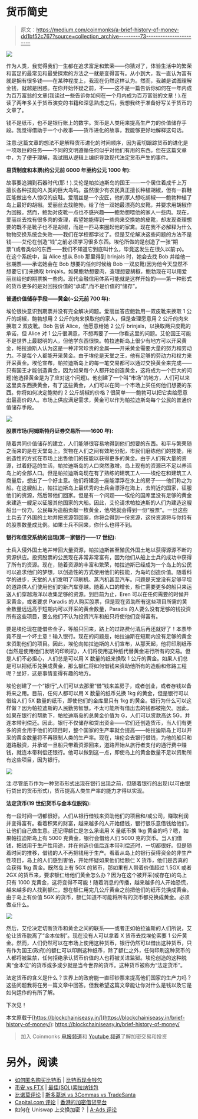 # 货币简史

> 原文：<https://medium.com/coinmonks/a-brief-history-of-money-dd1bf52c767?source=collection_archive---------73----------------------->

![](img/563cc9545de3be59541b35bf44f3b9a1.png)

作为人类，我觉得我们一生都在追求富足和繁荣——你猜对了，体验生活中的繁荣和富足的最常见和最受探索的方法之一就是变得富有。从小到大，我一直认为富有就是拥有很多钱——在某种程度上，我现在仍然这样认为。然而，我越是试图理解金钱，就越是困惑。在你开始怀疑之前，不——这不是一篇告诉你如何在一年内成为百万富翁的文章(我读过一些告诉你如何在一个月内成为百万富翁的文章！).在读了两年多关于货币演变的书籍和深思熟虑之后，我想我终于准备好写关于货币的文章了。

钱不是纸币，也不是银行账上的数字。货币是人类用来提高生产力的价值储存手段。我觉得借助于一个小故事——货币进化的故事，我能够更好地解释这句话。

注意:这篇文章的想法不是解释货币进化的时间顺序，因为密切跟踪货币的进化是一项艰巨的任务——不同的文明遵循任何似乎对他们有用的东西。但在这篇文章中，为了便于理解，我试图从逻辑上编织导致现代法定货币产生的事件。

**易货制度和本票(约公元前 6000 年至约公元 1000 年):**

故事要追溯到石器时代(耶！).艾伦是帕拉迪斯岛的国王——一个居住着成千上万擅长各种技能的人类的巨大岛屿。虽然很少有农民真正擅长种植胡椒，但有一群鞋匠能做出令人惊叹的皮鞋。爱丽丝是一个皮匠，他的家人想吃胡椒——鲍勃种植了岛上最好的胡椒。爱丽丝去找鲍勃，给了他一双她最漂亮的皮靴，并要求用胡椒作为回报。然而，鲍勃对皮靴一点也不感兴趣——鲍勃想喂他的家人一些肉。现在，爱丽丝去找有很多肉的查理，希望她能得到一些肉来交换她的皮靴，却发现查理想要的既不是靴子也不是胡椒，而是一匹马来圈起他的家禽。现在我不必解释为什么物物交换系统会失败——我们在学校都学过了。但是艾伦解决这些问题的方法不是钱——艾伦在创造“钱”之前必须学习很多东西。埃伦所做的是创造了一张“期票”(或者类似的东西——我们不知道它到底叫什么，毕竟这发生在很久以前:p)。在这个系统中，当 Alice 想从 Bob 那里得到 brinjals 时，她会去找 Bob 并给他一张期票——承诺她会在 Bob 想要的任何时候给 Bob 一双皮靴(因为他今天显然不想要它们)来换取 brinjals。如果鲍勃想要肉，查理想要胡椒，鲍勃现在可以用爱丽丝给他的期票换一些肉。现代金融信用体系可能就是这样开始的——第一种形式的货币更多的是对回报价值的“承诺”,而不是价值的“储存”。

**普通价值储存手段——黄金(~公元前 700 年):**

埃伦很快意识到期票并没有完全解决问题。爱丽丝答应鲍勃用一双皮靴来换取 1 公斤的胡椒，鲍勃想用 2 公斤的肉来换取他的家人，但是查理愿意用 2 公斤的肉来换取 2 双皮靴。Bob 告诉 Alice，他愿意给她 2 公斤 brinjals，以换取两只皮靴的承诺，但 Alice 对 1 公斤很满意，不想再要了——你看这里的问题。艾伦国王可能不是世界上最聪明的人，但他学东西很快。帕拉迪斯岛上很少有地方可以开采黄金，帕拉迪斯人认为这是一种非常珍贵的金属——开采黄金需要大量的努力和劳动力。不是每个人都能开采黄金。由于埃伦是天堂之王，他有足够的劳动力和权力来开采黄金。埃伦宣布，帕拉迪斯岛上的每一笔交易都可以通过交换黄金来完成——只有国王才能创造黄金，因为如果每个人都开始创造黄金，这将成为一个巨大的问题(他选择黄金是为了应对这个问题)。他创建了一个叫“市场”的地方，人们可以来这里卖东西换黄金，有了这些黄金，人们可以在同一个市场上买任何他们想要的东西。你将如何决定鲍勃的 2 公斤胡椒的价格？很简单——鲍勃可以把它卖给愿意出最高价的人。市场上供应满足需求，黄金可以作为帕拉迪斯岛每个公民的普通价值储存手段。

![](img/9b2526ec917d342351c9dfc5796c32a4.png)

**股票市场(阿姆斯特丹证券交易所——1600 年):**

随着共同价值储存的建立，人们能够很容易地得到他们想要的东西。和平与繁荣随之而来的是在天堂岛上。货物在人们之间有效地分配，市民们磨练他们的技能，用创造性的方式在市场上出售他们的技能以获得更多的黄金。由于人们有大量的资源，过着舒适的生活，帕拉迪斯岛的人口突然激增。岛上现有的资源已不足以养活岛上的全部人口。但是帕拉迪斯岛现在有了熟练的建筑工人——埃伦在和建筑工人商量后，想出了一个好主意。他们将建造一座能漂浮在水上的房子——他们称之为船。在这艘船上，帕拉迪斯岛上最优秀的士兵会漂浮在海上，去附近的国家，征服他们的资源，然后带他们回家。但是有一个问题——埃伦的国库里没有足够的黄金来建造一艘足以征服其他国家的大船。因此，艾伦请求帕拉迪斯的人们为建造这艘船出一份力。公民每为造船贡献一枚黄金，他/她就会得到一份“股票”。一旦这些士兵去了外国的土地并把资源带回家，你将会得到一份资源，这份资源将与你持有的股票数量成比例。如果士兵不回来，你什么也得不到。

**银行和信贷系统的出现(第一家银行——17 世纪):**

士兵入侵外国土地并带回大量资源，帕拉迪斯甚至殖民外国土地以获得源源不断的资源供应。投资股票的公民现在非常非常富有，因为他们从船上士兵的成功中获得了所有的资源。现在，随着资源的丰富和繁荣，帕拉迪斯已经成为一个岛上的公民可以追求他们的梦想，以创造性的方式使用他们的技能，为岛屿创造价值。随着科学的进步，天堂的人们发明了印刷机、蒸汽机甚至汽车。问题是天堂没有足够平坦的道路供人们使用他们的新汽车穿越。随着人口的增长，额仁需要更多的船只来运送人们穿越海洋以收集足够的资源。到目前为止，Eren 可以在任何需要的时候开采黄金，或者要求 Paradis 的人购买股票，但是现在资助所有这些项目所需的黄金数量远远高于短期内可以开采的黄金数量，Paradis 的人要么没有足够的钱投资所有这些项目，要么他们不认为投资汽车和船只将使他们变得富有。

要是埃伦现在能借些金子，等船只回来，路上的过路费付清后再还就好了！本票毕竟不是一个坏主意！输入银行。现在的问题是，帕拉迪斯在短期内没有足够的黄金来资助他们的项目。因此，埃伦向帕拉迪斯的人们宣布，从那天起，他将印刷纸币(当然是使用他们发明的印刷机)，人们将使用这种纸代替黄金进行所有的交易。但是人们不必担心，人们总是可以用 X 数量的纸来换取 1 公斤的黄金。如果人们总是可以把纸币兑换成黄金，那么额仁将如何借钱来资助他所有的造船和修路工程呢？坐好，这是事情变得有趣的地方。

埃伦创建了一个“银行”,人们可以去那里“借”钱来盖房子，或者创业，或者存钱以备将来之用。目前，任何人都可以用 X 数量的纸币兑换 1kg 的黄金，但是银行可以借给人们 5X 数量的纸币，即使他们的金库里只有 1kg 的黄金。银行为什么可以这样做？因为帕拉迪斯的人民勤劳智慧。不太可能所有借出去的钱都被拖欠。因此，如果在银行的帮助下，帕拉迪斯岛的总黄金价值为 G，人们可以贷款高达 5G，并连本带利偿还。因此，银行不仅储存和贷出资金——它们还创造货币，当人们有更多的资金用于他们的项目时，整个国家的生产率就会提高——帕拉迪斯岛上可以开采的黄金数量将不再限制人类的生产率。现在，埃伦会去银行借钱，为他的船只和道路融资，并承诺一旦船只带着资源回来，道路开始从旅行者支付的通行费中赚钱，就连本带利偿还银行。他可以做到这一点，即使岛上的黄金数量不足以资助所有这些项目，因为银行。

![](img/aaa9d7070b3f64a2430bd9a12d801c21.png)

注:尽管纸币作为一种货币形式出现在银行出现之前，但随着银行的出现(以可由银行贷出的货币形式)，货币提高人类生产率的能力才得以实现。

**法定货币(19 世纪货币与金本位脱钩):**

有一段时间一切都很好。人们从银行借钱来资助他们的项目和/或公司，赚取利润并变得富有。看着积累的财富，越来越多的人开始借钱，银行很乐意借钱给他们，让他们自己做生意。还记得额仁是怎么承诺用 X 量纸币换 1kg 黄金的吗？嗯，如果帕拉迪斯岛上有 5000 克黄金，银行会借给人们 5000 克的货币。当人们借钱，把钱用于生产性用途，并在创造价值后连本带利偿还时，一切都很好。但是随着时间的推移，借钱的人不再把钱用于生产。看着从岛上的银行获得资金的非生产性项目，岛上的人们感到害怕，开始怀疑如果他们给额仁 X 货币，他们是否真的会获得 1kg 黄金。既然岛上有 5GX 的货币，那如果有人带着价值超过 1.5GX 或者 2GX 的货币来，要求额仁给他们黄金怎么办？因为在这个被开采(或存在)的岛上只有 1000 克黄金，这将变得不可能！随着消息的传播，越来越多的人开始恐慌，越来越多的人找到额仁，想在额仁用完几公斤黄金之前把他们的纸币兑换成黄金。由于岛上有价值 5GX 的货币，额仁知道不可能将所有的货币都兑换成黄金。必须做点什么。

![](img/7375d5a7c84b492a98e2aab22b812358.png)

然后，艾伦决定切断货币和黄金之间的联系——或者正如帕拉迪斯的人们所说，艾伦让货币脱离了“金本位制”。现在没有人可以拿着 X 货币去找埃伦索要 1 公斤黄金。然而，人们仍然可以在市场上使用这种货币，银行仍然可以借出这种货币，只有作为国王(政府)的额仁可以印刷这种纸币，除了额仁之外，任何印刷这种货币的人都将被监禁，任何拒绝承认货币价值的人也将被关进监狱。埃伦创造的这种脱离“金本位”的货币或多或少就是当今世界的货币。这种货币被称为“法定货币”。

法定货币的含义是什么？世界上的政府能一直印钞票来提高他们国家的生产力吗？这些问题我将在另一篇文章中回答。但我希望这篇文章能让你对什么是钱以及它是如何运作的有所了解。

下次见！

本文原载于[https://blockchainiseasy.in/](https://blockchainiseasy.in/brief-history-of-money/):
https://blockchainiseasy.in/brief-history-of-money/

> 加入 Coinmonks [电报频道](https://t.me/coincodecap)和 [Youtube 频道](https://www.youtube.com/c/coinmonks/videos)了解加密交易和投资

# 另外，阅读

*   [如何匿名购买比特币](https://coincodecap.com/buy-bitcoin-anonymously) | [比特币现金钱包](https://coincodecap.com/bitcoin-cash-wallets)
*   [币安 vs FTX](https://coincodecap.com/binance-vs-ftx) | [最佳(SOL)索拉纳钱包](https://coincodecap.com/solana-wallets)
*   [比诺莫评论](https://coincodecap.com/binomo-review) | [斯多葛派 vs 3Commas vs TradeSanta](https://coincodecap.com/stoic-vs-3commas-vs-tradesanta)
*   [Capital.com 评论](https://coincodecap.com/capital-com-review) | [香港的加密借贷平台](https://coincodecap.com/crypto-lending-hong-kong)
*   如何在 Uniswap 上交换加密？ | [A-Ads 评论](https://coincodecap.com/a-ads-review)